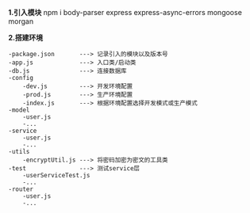 
**1.引入模块**
    npm i body-parser express express-async-errors mongoose morgan

**2.搭建环境**

    -package.json       ---> 记录引入的模块以及版本号
    -app.js             ---> 入口类/启动类
    -db.js              ---> 连接数据库
    -config
        -dev.js         ---> 开发环境配置
        -prod.js        ---> 生产环境配置
        -index.js       ---> 根据环境配置选择开发模式或生产模式
    -model
        -user.js
        -...
    -service
        -user.js
        -...
    -utils
        -encryptUtil.js ---> 将密码加密为密文的工具类
    -test               ---> 测试service层
        -userServiceTest.js
        -...
    -router
        -user.js
        -...

